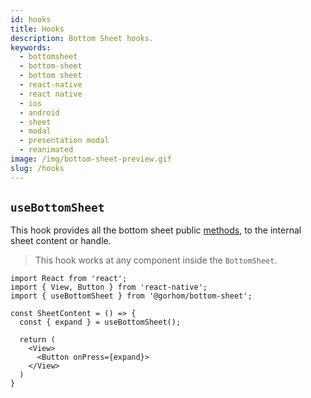 ```yaml
---
id: hooks
title: Hooks
description: Bottom Sheet hooks.
keywords:
  - bottomsheet
  - bottom-sheet
  - bottom sheet
  - react-native
  - react native
  - ios
  - android
  - sheet
  - modal
  - presentation modal
  - reanimated
image: /img/bottom-sheet-preview.gif
slug: /hooks
---
```


## `useBottomSheet`

This hook provides all the bottom sheet public [methods](methods), to the internal sheet content or handle.

> This hook works at any component inside the `BottomSheet`.

```tsx
import React from 'react';
import { View, Button } from 'react-native';
import { useBottomSheet } from '@gorhom/bottom-sheet';

const SheetContent = () => {
  const { expand } = useBottomSheet();

  return (
    <View>
      <Button onPress={expand}>
    </View>
  )
}
```
